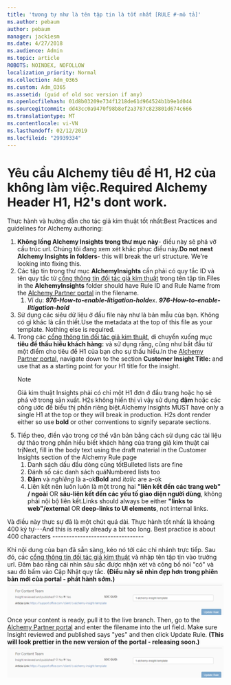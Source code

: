 ```yaml
---
title: 'tương tự như là tên tập tin là tốt nhất [RULE #-mô tả]'
ms.author: pebaum
author: pebaum
manager: jackiesm
ms.date: 4/27/2018
ms.audience: Admin
ms.topic: article
ROBOTS: NOINDEX, NOFOLLOW
localization_priority: Normal
ms.collection: Adm_O365
ms.custom: Adm_O365
ms.assetid: (guid of old soc version if any)
ms.openlocfilehash: 01d8b03209e734f1218de61d964524b1b9e1d044
ms.sourcegitcommit: dd43cc0a9470f98b8ef2a3787c823801d674c666
ms.translationtype: MT
ms.contentlocale: vi-VN
ms.lasthandoff: 02/12/2019
ms.locfileid: "29939334"
---
```

# <a name="required-alchemy-header-h1-h2s-dont-work"></a><span data-ttu-id="d323c-102">Yêu cầu Alchemy tiêu đề H1, H2 của không làm việc.</span><span class="sxs-lookup"><span data-stu-id="d323c-102">Required Alchemy Header H1, H2's dont work.</span></span>
<span data-ttu-id="d323c-103">Thực hành và hướng dẫn cho tác giả kim thuật tốt nhất:</span><span class="sxs-lookup"><span data-stu-id="d323c-103">Best Practices and guidelines for Alchemy authoring:</span></span>

1. <span data-ttu-id="d323c-p101">**Không lồng Alchemy Insights trong thư mục này**- điều này sẽ phá vỡ cấu trúc url. Chúng tôi đang xem xét khắc phục điều này.</span><span class="sxs-lookup"><span data-stu-id="d323c-p101">**Do not nest Alchemy Insights in folders**- this will break the url structure. We're looking into fixing this.</span></span>
1. <span data-ttu-id="d323c-106">Các tập tin trong thư mục **AlchemyInsights** cần phải có quy tắc ID và tên quy tắc từ [cổng thông tin đối tác giả kim thuật](https://alchemyportal.azurewebsites.net) trong tên tập tin.</span><span class="sxs-lookup"><span data-stu-id="d323c-106">Files in the **AlchemyInsights** folder should have Rule ID and Rule Name from the [Alchemy Partner portal](https://alchemyportal.azurewebsites.net) in the filename.</span></span>
    1. <span data-ttu-id="d323c-p102">Ví dụ: ***976-How-to-enable-litigation-hold***</span><span class="sxs-lookup"><span data-stu-id="d323c-p102">ex. ***976-How-to-enable-litigation-hold***</span></span>
1. <span data-ttu-id="d323c-p103">Sử dụng các siêu dữ liệu ở đầu file này như là bản mẫu của bạn. Không có gì khác là cần thiết.</span><span class="sxs-lookup"><span data-stu-id="d323c-p103">Use the metadata at the top of this file as your template. Nothing else is required.</span></span>
1. <span data-ttu-id="d323c-111">Trong các [cổng thông tin đối tác giả kim thuật](https://alchemyportal.azurewebsites.net), di chuyển xuống mục **tiêu đề thấu hiểu khách hàng:** và sử dụng rằng, cũng như bắt đầu từ một điểm cho tiêu đề H1 của bạn cho sự thấu hiểu.</span><span class="sxs-lookup"><span data-stu-id="d323c-111">In the [Alchemy Partner portal](https://alchemyportal.azurewebsites.net), navigate down to the section **Customer Insight Title:** and use that as a starting point for your H1 title for the insight.</span></span> 
    > [!NOTE]
    > <span data-ttu-id="d323c-p104">Giả kim thuật Insights phải có chỉ một H1 đơn ở đầu trang hoặc họ sẽ phá vỡ trong sản xuất. H2s không hiển thị vì vậy sử dụng **đậm** hoặc các công ước để biểu thị phần riêng biệt.</span><span class="sxs-lookup"><span data-stu-id="d323c-p104">Alchemy Insights MUST have only a single H1 at the top or they will break in production. H2s dont render either so use **bold** or other conventions to signify separate sections.</span></span>
1. <span data-ttu-id="d323c-114">Tiếp theo, điền vào trong cơ thể văn bản bằng cách sử dụng các tài liệu dự thảo trong phần hiểu biết khách hàng của trang giả kim thuật cai trị</span><span class="sxs-lookup"><span data-stu-id="d323c-114">Next, fill in the body text using the draft material in the Customer Insights section of the Alchemy Rule page</span></span>
    1. <span data-ttu-id="d323c-115">Danh sách dấu đầu dòng cũng tốt</span><span class="sxs-lookup"><span data-stu-id="d323c-115">Bulleted lists are fine</span></span>
    1. <span data-ttu-id="d323c-116">Đánh số các danh sách quá</span><span class="sxs-lookup"><span data-stu-id="d323c-116">Numbered lists too</span></span>
    1. <span data-ttu-id="d323c-117">**Đậm** và *nghiêng* là a-ok</span><span class="sxs-lookup"><span data-stu-id="d323c-117">**Bold** and *italic* are a-ok</span></span>
    1. <span data-ttu-id="d323c-118">Liên kết nên luôn luôn là một trong hai **"liên kết đến các trang web" / ngoài** OR **sâu-liên kết đến các yếu tố giao diện người dùng**, không phải nội bộ liên kết.</span><span class="sxs-lookup"><span data-stu-id="d323c-118">Links should always be either **"links to web"/external** OR **deep-links to UI elements**, not internal links.</span></span>

<span data-ttu-id="d323c-p105">Và điều này thực sự đã là một chút quá dài. Thực hành tốt nhất là khoảng 400 ký tự---</span><span class="sxs-lookup"><span data-stu-id="d323c-p105">And this is really already a bit too long. Best practice is about 400 characters ---------------------------------</span></span>

<span data-ttu-id="d323c-p106">Khi nội dung của bạn đã sẵn sàng, kéo nó tới các chi nhánh trực tiếp. Sau đó, các [cổng thông tin đối tác giả kim thuật](https://alchemyportal.azurewebsites.net) và nhập tên tập tin vào trường url. Đảm bảo rằng cái nhìn sâu sắc được nhận xét và công bố nói "có" và sau đó bấm vào Cập Nhật quy tắc. **(Điều này sẽ nhìn đẹp hơn trong phiên bản mới của portal - phát hành sớm.)** 
 ![trường url](media/for-content-team.PNG)</span><span class="sxs-lookup"><span data-stu-id="d323c-p106">Once your content is ready, pull it to the live branch. Then, go to the [Alchemy Partner portal](https://alchemyportal.azurewebsites.net) and enter the filename into the url field. Make sure Insight reviewed and published says "yes" and then click Update Rule. **(This will look prettier in the new version of the portal - releasing soon.)**
![url field](media/for-content-team.PNG)</span></span>


